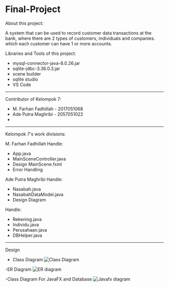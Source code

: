 # Final-Project

About this project:

A system that can be used to record customer data transactions at the bank, where there are 2 types of customers, individuals and companies. which each customer can have 1 or more accounts.


Libraries and Tools of this project:

- mysql-connector-java-8.0.26.jar
- sqlite-jdbc-3.36.0.3.jar
- scene builder
- sqlite studio
- VS Code
-------------------------------------------

Contributor of Kelompok 7:

- M. Farhan Fadhillah - 2017051068
- Ade Putra Maghribi - 2057051022
- 

-------------------------------------------

Kelompok 7's work divisions:

M. Farhan Fadhillah Handle:
- App.java
- MainSceneController.java
- Design MainScene.fxml
- Error Handling

Ade Putra Maghribi Handle:
- Nasabah.java
- NasabahDataModel.java
- Design Diagram

 Handle:
- Rekening.java
- Individu.java
- Perusahaan.java
- DBHelper.java
-------------------------------------------
Design 
- Class Diagram
![Class Diagram](https://user-images.githubusercontent.com/95565811/147456515-430a856d-5a97-43dc-ba24-5c383f66b40d.jpg)

-ER Diagram
![ER diagram](https://user-images.githubusercontent.com/95565811/147456598-8cc59cf1-140b-466b-aabe-9b911a2ff092.jpg)

-Class Diagram For JavaFX and Database
![Javafx diagram](https://user-images.githubusercontent.com/95565811/147456660-51ea60b9-a5d3-4c40-b7d8-c302bb9686cf.jpg)
